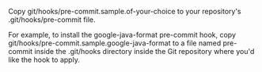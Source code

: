 Copy git/hooks/pre-commit.sample.of-your-choice to your repository's .git/hooks/pre-commit file.

For example, to install the google-java-format pre-commit hook, copy git/hooks/pre-commit.sample.google-java-format to a file named pre-commit inside the .git/hooks directory inside the Git repository where you'd like the hook to apply.
